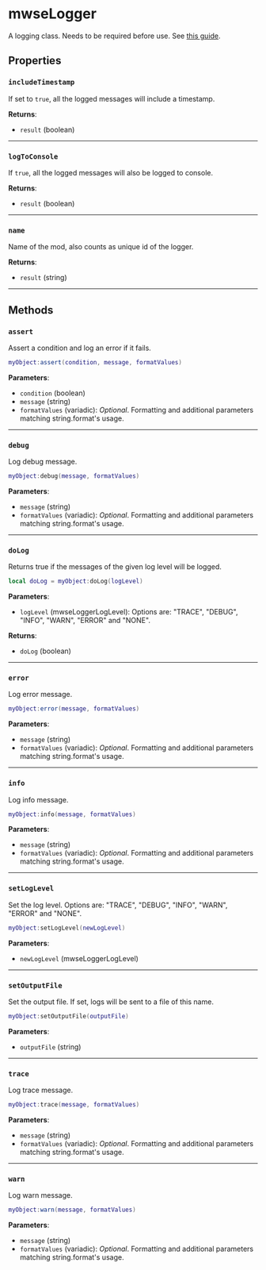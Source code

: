 # mwseLogger
<div class="search_terms" style="display: none">mwselogger</div>

<!---
	This file is autogenerated. Do not edit this file manually. Your changes will be ignored.
	More information: https://github.com/MWSE/MWSE/tree/master/docs
-->

A logging class. Needs to be required before use. See [this guide](https://mwse.github.io/MWSE/guides/logging/).

## Properties

### `includeTimestamp`
<div class="search_terms" style="display: none">includetimestamp</div>

If set to `true`, all the logged messages will include a timestamp.

**Returns**:

* `result` (boolean)

***

### `logToConsole`
<div class="search_terms" style="display: none">logtoconsole</div>

If `true`, all the logged messages will also be logged to console.

**Returns**:

* `result` (boolean)

***

### `name`
<div class="search_terms" style="display: none">name</div>

Name of the mod, also counts as unique id of the logger.

**Returns**:

* `result` (string)

***

## Methods

### `assert`
<div class="search_terms" style="display: none">assert</div>

Assert a condition and log an error if it fails.

```lua
myObject:assert(condition, message, formatValues)
```

**Parameters**:

* `condition` (boolean)
* `message` (string)
* `formatValues` (variadic): *Optional*. Formatting and additional parameters matching string.format's usage.

***

### `debug`
<div class="search_terms" style="display: none">debug</div>

Log debug message.

```lua
myObject:debug(message, formatValues)
```

**Parameters**:

* `message` (string)
* `formatValues` (variadic): *Optional*. Formatting and additional parameters matching string.format's usage.

***

### `doLog`
<div class="search_terms" style="display: none">dolog</div>

Returns true if the messages of the given log level will be logged.

```lua
local doLog = myObject:doLog(logLevel)
```

**Parameters**:

* `logLevel` (mwseLoggerLogLevel): Options are: "TRACE", "DEBUG", "INFO", "WARN", "ERROR" and "NONE".

**Returns**:

* `doLog` (boolean)

***

### `error`
<div class="search_terms" style="display: none">error</div>

Log error message.

```lua
myObject:error(message, formatValues)
```

**Parameters**:

* `message` (string)
* `formatValues` (variadic): *Optional*. Formatting and additional parameters matching string.format's usage.

***

### `info`
<div class="search_terms" style="display: none">info</div>

Log info message.

```lua
myObject:info(message, formatValues)
```

**Parameters**:

* `message` (string)
* `formatValues` (variadic): *Optional*. Formatting and additional parameters matching string.format's usage.

***

### `setLogLevel`
<div class="search_terms" style="display: none">setloglevel, loglevel</div>

Set the log level. Options are: "TRACE", "DEBUG", "INFO", "WARN", "ERROR" and "NONE".

```lua
myObject:setLogLevel(newLogLevel)
```

**Parameters**:

* `newLogLevel` (mwseLoggerLogLevel)

***

### `setOutputFile`
<div class="search_terms" style="display: none">setoutputfile, outputfile</div>

Set the output file. If set, logs will be sent to a file of this name.

```lua
myObject:setOutputFile(outputFile)
```

**Parameters**:

* `outputFile` (string)

***

### `trace`
<div class="search_terms" style="display: none">trace</div>

Log trace message.

```lua
myObject:trace(message, formatValues)
```

**Parameters**:

* `message` (string)
* `formatValues` (variadic): *Optional*. Formatting and additional parameters matching string.format's usage.

***

### `warn`
<div class="search_terms" style="display: none">warn</div>

Log warn message.

```lua
myObject:warn(message, formatValues)
```

**Parameters**:

* `message` (string)
* `formatValues` (variadic): *Optional*. Formatting and additional parameters matching string.format's usage.

